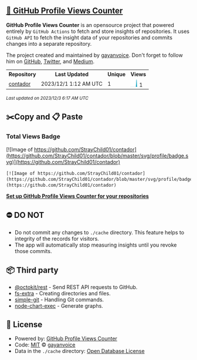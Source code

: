 ## [🚀 GitHub Profile Views Counter](https://github.com/gayanvoice/github-profile-views-counter)
**GitHub Profile Views Counter** is an opensource project that powered entirely by  `GitHub Actions` to fetch and store insights of repositories.
It uses `GitHub API` to fetch the insight data of your repositories and commits changes into a separate repository.

The project created and maintained by [gayanvoice](https://github.com/gayanvoice). Don't forget to follow him on [GitHub](https://github.com/gayanvoice), [Twitter](https://twitter.com/gayanvoice), and [Medium](https://gayanvoice.medium.com/).

<table>
	<tr>
		<th>
			Repository
		</th>
		<th>
			Last Updated
		</th>
		<th>
			Unique
		</th>
		<th>
			Views
		</th>
	</tr>
	<tr>
		<td>
			<a href="https://github.com/StrayChild01/contador/tree/master/readme/706229382/year.md">
				contador
			</a>
		</td>
		<td>
			2023/12/1 1:12 AM UTC
		</td>
		<td>
			1
		</td>
		<td>
			<img alt="Response time graph" src="https://github.com/StrayChild01/contador/raw/master/graph/706229382/small/year.png" height="20"> 1
		</td>
	</tr>
</table>

<small><i>Last updated on 2023/12/3 6:17 AM UTC</i></small>

## ✂️Copy and 📋 Paste
### Total Views Badge
[![Image of https://github.com/StrayChild01/contador](https://github.com/StrayChild01/contador/blob/master/svg/profile/badge.svg)](https://github.com/StrayChild01/contador)

```readme
[![Image of https://github.com/StrayChild01/contador](https://github.com/StrayChild01/contador/blob/master/svg/profile/badge.svg)](https://github.com/StrayChild01/contador)
```
[**Set up GitHub Profile Views Counter for your repositories**](https://github.com/gayanvoice/github-profile-views-counter)
## ⛔ DO NOT
- Do not commit any changes to `./cache` directory. This feature helps to integrity of the records for visitors.
- The app will automatically stop measuring insights until you revoke those commits.
## 📦 Third party

- [@octokit/rest](https://www.npmjs.com/package/@octokit/rest) - Send REST API requests to GitHub.
- [fs-extra](https://www.npmjs.com/package/fs-extra) - Creating directories and files.
- [simple-git](https://www.npmjs.com/package/simple-git) - Handling Git commands.
- [node-chart-exec](https://www.npmjs.com/package/node-chart-exec) - Generate graphs.
## 📄 License
- Powered by: [GitHub Profile Views Counter](https://github.com/gayanvoice/github-profile-views-counter)
- Code: [MIT](./LICENSE) © [gayanvoice](https://github.com/gayanvoice)
- Data in the `./cache` directory: [Open Database License](https://opendatacommons.org/licenses/odbl/1-0/)
